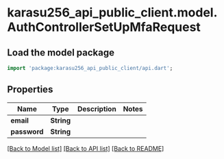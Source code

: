 # karasu256_api_public_client.model.AuthControllerSetUpMfaRequest

## Load the model package
```dart
import 'package:karasu256_api_public_client/api.dart';
```

## Properties
Name | Type | Description | Notes
------------ | ------------- | ------------- | -------------
**email** | **String** |  | 
**password** | **String** |  | 

[[Back to Model list]](../README.md#documentation-for-models) [[Back to API list]](../README.md#documentation-for-api-endpoints) [[Back to README]](../README.md)


